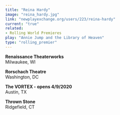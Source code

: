 ```yaml
---
title: "Reina Hardy"
image: "reina_hardy.jpg"
link: "newplayexchange.org/users/223/reina-hardy"
current: "true"
related:
- Rolling World Premieres
play: "Annie Jump and the Library of Heaven"
type: "rolling_premier"
---
```


**Renaissance Theaterworks**\
Milwaukee, WI

**Rorschach Theatre**\
Washington, DC

**The VORTEX - opens 4/9/2020**\
Austin, TX

**Thrown Stone**\
Ridgefield, CT
